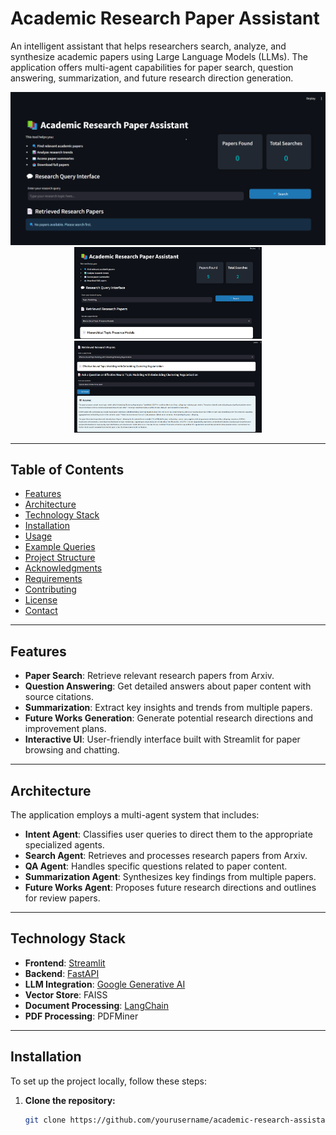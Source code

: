 # Academic Research Paper Assistant

An intelligent assistant that helps researchers search, analyze, and synthesize academic papers using Large Language Models (LLMs). The application offers multi-agent capabilities for paper search, question answering, summarization, and future research direction generation.

<div align="center">
  <img src="src/imgs/HomePagepng.png" alt="Front-End of App" width="600" />
</div>

<div align="center">
  <img src="src/imgs/Q1.png" alt="Search paper of App" width="300" />
  <img src="src/imgs/Q3.png" alt="Query of App" width="300" />
</div>

---

## Table of Contents

- [Features](#features)
- [Architecture](#architecture)
- [Technology Stack](#technology-stack)
- [Installation](#installation)
- [Usage](#usage)
- [Example Queries](#example-queries)
- [Project Structure](#project-structure)
- [Acknowledgments](#acknowledgments)
- [Requirements](#requirements)
- [Contributing](#contributing)
- [License](#license)
- [Contact](#contact)

---

## Features

- **Paper Search**: Retrieve relevant research papers from Arxiv.
- **Question Answering**: Get detailed answers about paper content with source citations.
- **Summarization**: Extract key insights and trends from multiple papers.
- **Future Works Generation**: Generate potential research directions and improvement plans.
- **Interactive UI**: User-friendly interface built with Streamlit for paper browsing and chatting.

---

## Architecture

The application employs a multi-agent system that includes:

- **Intent Agent**: Classifies user queries to direct them to the appropriate specialized agents.
- **Search Agent**: Retrieves and processes research papers from Arxiv.
- **QA Agent**: Handles specific questions related to paper content.
- **Summarization Agent**: Synthesizes key findings from multiple papers.
- **Future Works Agent**: Proposes future research directions and outlines for review papers.

---

## Technology Stack

- **Frontend**: [Streamlit](https://streamlit.io/)
- **Backend**: [FastAPI](https://fastapi.tiangolo.com/)
- **LLM Integration**: [Google Generative AI](https://ai.google.dev/)
- **Vector Store**: FAISS
- **Document Processing**: [LangChain](https://python.langchain.com/)
- **PDF Processing**: PDFMiner

---

## Installation

To set up the project locally, follow these steps:

1. **Clone the repository:**

   ```bash
   git clone https://github.com/yourusername/academic-research-assistant.git
